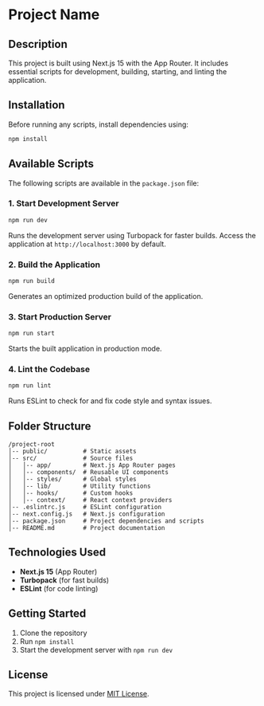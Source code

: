 # Project Name

## Description

This project is built using Next.js 15 with the App Router. It includes essential scripts for development, building, starting, and linting the application.

## Installation

Before running any scripts, install dependencies using:

```sh
npm install
```

## Available Scripts

The following scripts are available in the `package.json` file:

### 1. Start Development Server

```sh
npm run dev
```

Runs the development server using Turbopack for faster builds. Access the application at `http://localhost:3000` by default.

### 2. Build the Application

```sh
npm run build
```

Generates an optimized production build of the application.

### 3. Start Production Server

```sh
npm run start
```

Starts the built application in production mode.

### 4. Lint the Codebase

```sh
npm run lint
```

Runs ESLint to check for and fix code style and syntax issues.

## Folder Structure

```
/project-root
│-- public/          # Static assets
│-- src/             # Source files
│   │-- app/         # Next.js App Router pages
│   │-- components/  # Reusable UI components
│   │-- styles/      # Global styles
│   │-- lib/         # Utility functions
│   │-- hooks/       # Custom hooks
│   │-- context/     # React context providers
│-- .eslintrc.js     # ESLint configuration
│-- next.config.js   # Next.js configuration
│-- package.json     # Project dependencies and scripts
│-- README.md        # Project documentation
```

## Technologies Used

- **Next.js 15** (App Router)
- **Turbopack** (for fast builds)
- **ESLint** (for code linting)

## Getting Started

1. Clone the repository
2. Run `npm install`
3. Start the development server with `npm run dev`

## License

This project is licensed under [MIT License](LICENSE).
